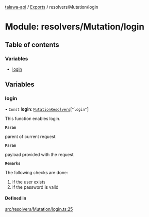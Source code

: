 [talawa-api](../README.md) / [Exports](../modules.md) / resolvers/Mutation/login

# Module: resolvers/Mutation/login

## Table of contents

### Variables

- [login](resolvers_Mutation_login.md#login)

## Variables

### login

• `Const` **login**: [`MutationResolvers`](types_generatedGraphQLTypes.md#mutationresolvers)[``"login"``]

This function enables login.

**`Param`**

parent of current request

**`Param`**

payload provided with the request

**`Remarks`**

The following checks are done:
1. If the user exists
2. If the password is valid

#### Defined in

[src/resolvers/Mutation/login.ts:25](https://github.com/PalisadoesFoundation/talawa-api/blob/b1dd6c9/src/resolvers/Mutation/login.ts#L25)
